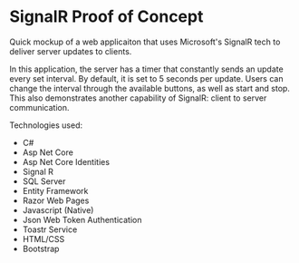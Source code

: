 # SignalR Proof of Concept
Quick mockup of a web applicaiton that uses Microsoft's SignalR tech to deliver server updates to clients. 

In this application, the server has a timer that constantly sends an update every set interval. By default, it is set to 5 seconds per update. Users can change the interval through the available buttons, as well as start and stop. This also demonstrates another capability of SignalR: client to server communication. 

Technologies used:
- C#
- Asp Net Core
- Asp Net Core Identities
- Signal R
- SQL Server
- Entity Framework
- Razor Web Pages
- Javascript (Native)
- Json Web Token Authentication
- Toastr Service
- HTML/CSS
- Bootstrap
